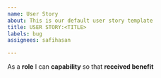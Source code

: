 ```yaml
---
name: User Story
about: This is our default user story template
title: USER STORY:<TITLE>
labels: bug
assignees: safihasan

---
```


As a **role** I can **capability** so that **received benefit**
